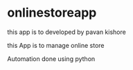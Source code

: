 # onlinestoreapp
this app is to developed by pavan kishore

this App is to manage online store

Automation done using python
